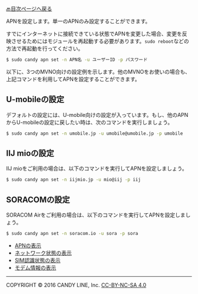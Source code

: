 [🔙目次ページへ戻る](README.md)

APNを設定します。単一のAPNのみ設定することができます。

すでにインターネットに接続できている状態でAPNを変更した場合、変更を反映させるためにはモジュールを再起動する必要があります。```sudo reboot```などの方法で再起動を行ってください。

```bash
$ sudo candy apn set -n APN名 -u ユーザーID -p パスワード
```

以下に、3つのMVNO向けの設定例を示します。他のMVNOをお使いの場合も、上記コマンドを利用してAPNを設定することができます。

## U-mobileの設定

デフォルトの設定には、U-mobile向けの設定が入っています。もし、他のAPNからU-mobileの設定に戻したい時は、次のコマンドを実行しましょう。

```bash
$ sudo candy apn set -n umobile.jp -u umobile@umobile.jp -p umobile
```

## IIJ mioの設定

IIJ mioをご利用の場合は、以下のコマンドを実行してAPNを設定しましょう。

```bash
$ sudo candy apn set -n iijmio.jp -u mio@iij -p iij
```

## SORACOMの設定

SORACOM Airをご利用の場合は、以下のコマンドを実行してAPNを設定しましょう。

```bash
$ sudo candy apn set -n soracom.io -u sora -p sora
```

* [APNの表示](APNの表示.md)
* [ネットワーク状態の表示](ネットワーク状態の表示.md)
* [SIM認識状態の表示](SIM認識状態の表示.md)
* [モデム情報の表示](モデム情報の表示.md)

---
COPYRIGHT © 2016 CANDY LINE, Inc. [CC-BY-NC-SA 4.0](https://creativecommons.org/licenses/by-nc-sa/4.0/)
